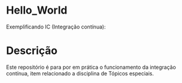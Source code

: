 # Hello_World
Exemplificando IC (Integração contínua):

# Descrição
Este repositório é para por em prática o funcionamento da integração contínua, item relacionado a disciplina de Tópicos especiais.

